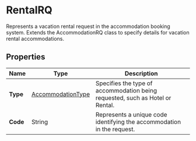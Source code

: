 # RentalRQ

Represents a vacation rental request in the accommodation booking system.
Extends the AccommodationRQ class to specify details for vacation rental accommodations.

## Properties

| Name | Type | Description |
|------|------|-------------|
| **Type** | [AccommodationType](/docs/apis/for-sellers/connectors-pull-developers-api/API_Reference/accommodationtype) | Specifies the type of accommodation being requested, such as Hotel or Rental. |
| **Code** | String | Represents a unique code identifying the accommodation in the request. |

